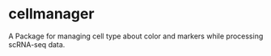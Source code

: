 # cellmanager

A Package for managing cell type about color and markers while processing scRNA-seq data.
